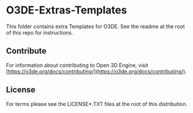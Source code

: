 # O3DE-Extras-Templates

This folder contains extra Templates for O3DE. See the readme at the root of this repo for instructions.

## Contribute

For information about contributing to Open 3D Engine, visit [https://o3de.org/docs/contributing/](https://o3de.org/docs/contributing/).

## License

For terms please see the LICENSE*.TXT files at the root of this distribution.
